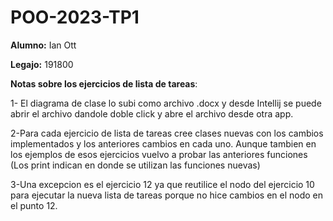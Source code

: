 # POO-2023-TP1

**Alumno:** Ian Ott

**Legajo:** 191800

**Notas sobre los ejercicios de lista de tareas**:

1- El diagrama de clase lo subi como archivo .docx y desde Intellij se puede abrir el archivo dandole doble click y abre el archivo desde otra app.

2-Para cada ejercicio de lista de tareas cree clases nuevas con los cambios implementados  y los anteriores cambios en cada uno. Aunque tambien en los ejemplos de esos ejercicios vuelvo a probar las anteriores funciones (Los print indican en donde se utilizan las funciones nuevas) 

3-Una excepcion es el ejercicio 12 ya que reutilice el nodo del ejercicio 10 para ejecutar la nueva lista de tareas porque no hice cambios en el nodo en el punto 12.